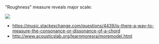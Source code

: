 "Roughness" measure reveals major scale:

![](./dissonance.png)

* https://music.stackexchange.com/questions/4439/is-there-a-way-to-measure-the-consonance-or-dissonance-of-a-chord
* http://www.acousticslab.org/learnmoresra/moremodel.html
